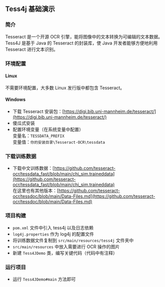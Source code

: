 ## Tess4j 基础演示
### 简介
Tesseract 是一个开源 OCR 引擎，能将图像中的文本转换为可编辑的文本数据。  
Tess4J 是基于 Java 的 Tesseract 的封装库，使 Java 开发者能够方便地利用 Tesseract 进行文本识别。
### 环境配置
#### Linux
不需要环境配置，大多数 Linux 发行版中都包含 Tesseract。

#### Windows  
- 下载 Tesseract 安装包：[https://digi.bib.uni-mannheim.de/tesseract/](https://digi.bib.uni-mannheim.de/tesseract/)
- 傻瓜式安装
- 配置环境变量（在系统变量中配置）  
变量名：`TESSDATA_PREFIX`  
变量值：`你的安装目录\Tesseract-OCR\tessdata`
### 下载训练数据
- 下载中文训练数据：[https://github.com/tesseract-ocr/tessdata_fast/blob/main/chi_sim.traineddata](https://github.com/tesseract-ocr/tessdata_fast/blob/main/chi_sim.traineddata)  
在这里也有其他版本：[https://github.com/tesseract-ocr/tessdoc/blob/main/Data-Files.md](https://github.com/tesseract-ocr/tessdoc/blob/main/Data-Files.md)
### 项目构建
- `pom.xml` 文件中引入 tess4j 以及日志依赖  
- `log4j.properties` 作为 log4j 的配置文件  
- 将训练数据文件复制到 `src/main/resources/tess4j` 文件夹中
- `src/main/resources` 中放入需要进行 OCR 操作的图片  
- 新建 `Tess4JDemo` 类，编写关键代码（代码中有注释）  
### 运行项目
- 运行 `Tess4JDemo#main` 方法即可